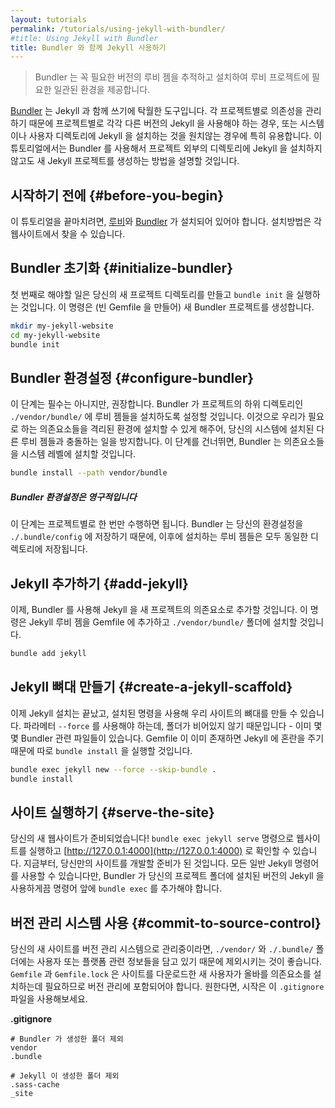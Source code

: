 ```yaml
---
layout: tutorials
permalink: /tutorials/using-jekyll-with-bundler/
#title: Using Jekyll with Bundler
title: Bundler 와 함께 Jekyll 사용하기
---
```


<!--
> Bundler provides a consistent environment for Ruby projects by tracking and
> installing the exact gems and versions that are needed.
-->
> Bundler 는 꼭 필요한 버전의 루비 젬을 추적하고 설치하여 루비 프로젝트에
> 필요한 일관된 환경을 제공합니다.

<!--
[Bundler](https://bundler.io) can be a great tool to use with Jekyll. Because it
tracks dependencies on a per-project basis, it is particularly useful if you
need to run different versions of Jekyll in different projects, or if you don't
want to install Jekyll at the system or user level. This tutorial will show you
how to create a new Jekyll project using Bundler and without installing Jekyll
outside the project.
-->
[Bundler](https://bundler.io) 는 Jekyll 과 함께 쓰기에 탁월한 도구입니다. 각
프로젝트별로 의존성을 관리하기 때문에 프로젝트별로 각각 다른 버전의 Jekyll 을
사용해야 하는 경우, 또는 시스템이나 사용자 디렉토리에 Jekyll 을 설치하는 것을
원치않는 경우에 특히 유용합니다. 이 튜토리얼에서는 Bundler 를 사용해서 프로젝트
외부의 디렉토리에 Jekyll 을 설치하지 않고도 새 Jekyll 프로젝트를 생성하는
방법을 설명할 것입니다.

<!--
## Before You Begin
-->
## 시작하기 전에 {#before-you-begin}

<!--
To complete this tutorial, you'll need to have
[Ruby](https://www.ruby-lang.org/en/) and [Bundler](https://bundler.io/)
installed. You can find the installation instructions on their websites.
-->
이 튜토리얼을 끝마치려면,
[루비](https://www.ruby-lang.org/en/)와 [Bundler](https://bundler.io/) 가
설치되어 있어야 합니다. 설치방법은 각 웹사이트에서 찾을 수 있습니다.

<!--
## Initialize Bundler
-->
## Bundler 초기화 {#initialize-bundler}

<!--
The first thing to do is create a new directory for your project and run
`bundle init`. This creates a new Bundler project (by creating an empty
Gemfile).
-->
첫 번째로 해야할 일은 당신의 새 프로젝트 디렉토리를 만들고 `bundle init` 을
실행하는 것입니다. 이 명령은 (빈 Gemfile 을 만들어) 새 Bundler 프로젝트를
생성합니다.

```sh
mkdir my-jekyll-website
cd my-jekyll-website
bundle init
```

<!--
## Configure Bundler
-->
## Bundler 환경설정 {#configure-bundler}

<!--
This step is optional, but encouraged. We're going to configure Bundler to install
gems in the `./vendor/bundle/` project subdirectory. This allows us to install
our dependencies in an isolated environment, ensuring they don't conflict with
other gems on your system. If you skip this step, Bundler will install your
dependencies globally on your system.
-->
이 단계는 필수는 아니지만, 권장합니다. Bundler 가 프로젝트의 하위 디렉토리인
`./vendor/bundle/` 에 루비 젬들을 설치하도록 설정할 것입니다. 이것으로 우리가
필요로 하는 의존요소들을 격리된 환경에 설치할 수 있게 해주어, 당신의 시스템에
설치된 다른 루비 젬들과 충돌하는 일을 방지합니다. 이 단계를 건너뛰면, Bundler 는
의존요소들을 시스템 레벨에 설치할 것입니다.

```sh
bundle install --path vendor/bundle
```

<!--
<div class="note info">
  <h5>Bundler Config is Persistent</h5>
  <p>
    This step is only required once per project. Bundler saves your config in
    <code>./.bundle/config</code>, so future gems will be installed to the same
    location.
  </p>
</div>
-->
<div class="note info">
  <h5>Bundler 환경설정은 영구적입니다</h5>
  <p>
    이 단계는 프로젝트별로 한 번만 수행하면 됩니다. Bundler 는 당신의 환경설정을
    <code>./.bundle/config</code> 에 저장하기 때문에, 이후에 설치하는 루비 젬들은
    모두 동일한 디렉토리에 저장됩니다.
  </p>
</div>

<!--
## Add Jekyll
-->
## Jekyll 추가하기 {#add-jekyll}

<!--
Now, we're going to use Bundler to add Jekyll as a dependency of our new
project. This command will add the Jekyll gem to our Gemfile and install it to
the `./vendor/bundle/` folder.
-->
이제, Bundler 를 사용해 Jekyll 을 새 프로젝트의 의존요소로 추가할 것입니다.
이 명령은 Jekyll 루비 젬을 Gemfile 에 추가하고 `./vendor/bundle/` 폴더에 설치할
것입니다.

```sh
bundle add jekyll
```

<!--
## Create A Jekyll Scaffold
-->
## Jekyll 뼈대 만들기 {#create-a-jekyll-scaffold}

<!--
Now that Jekyll is installed, we can use it to create the scaffolding for our
site. We need the `--force` parameter because our folder isn't empty - it
already has some Bundler files in it. We run the `bundle install` separately
because Jekyll gets confused if the Gemfile already exists.
-->
이제 Jekyll 설치는 끝났고, 설치된 명령을 사용해 우리 사이트의 뼈대를 만들 수
있습니다. 파라메터 `--force` 를 사용해야 하는데, 폴더가 비어있지 않기
때문입니다 - 이미 몇몇 Bundler 관련 파일들이 있습니다. Gemfile 이 이미 존재하면
Jekyll 에 혼란을 주기때문에 따로 `bundle install` 을 실행할 것입니다.

```sh
bundle exec jekyll new --force --skip-bundle .
bundle install
```

<!--
## Serve the Site
-->
## 사이트 실행하기 {#serve-the-site}

<!--
Your new website is ready! You can serve the website with
`bundle exec jekyll serve` and visit it at
[http://127.0.0.1:4000](http://127.0.0.1:4000). From here, you're ready to
continue developing the site on your own. All of the normal Jekyll commands are
available to you, but you should prefix them with `bundle exec` so that Bundler
runs the version of Jekyll that is installed in your project folder.
-->
당신의 새 웹사이트가 준비되었습니다!
`bundle exec jekyll serve` 명령으로 웹사이트를 실행하고
[http://127.0.0.1:4000](http://127.0.0.1:4000) 로 확인할 수 있습니다. 지금부터,
당신만의 사이트를 개발할 준비가 된 것입니다. 모든 일반 Jekyll 명령어를 사용할
수 있습니다만, Bundler 가 당신의 프로젝트 폴더에 설치된 버전의 Jekyll 을 사용하게끔
명령어 앞에 `bundle exec` 를 추가해야 합니다.

<!--
## Commit to Source Control
-->
## 버전 관리 시스템 사용 {#commit-to-source-control}

<!--
If you're storing your new site in version control, you'll want to ignore the
`./vendor/` and `./.bundle/` folders since they contain user- or
platform-specific information. New users will be able to install the correct
dependencies based on `Gemfile` and `Gemfile.lock`, which should both be checked
in. You can use this `.gitigonre` to get started, if you want.
-->
당신의 새 사이트를 버전 관리 시스템으로 관리중이라면, `./vendor/` 와 `./.bundle/`
폴더에는 사용자 또는 플랫폼 관련 정보들을 담고 있기 때문에 제외시키는 것이 좋습니다.
`Gemfile` 과 `Gemfile.lock` 은 사이트를 다운로드한 새 사용자가 올바를 의존요소를
설치하는데 필요하므로 버전 관리에 포함되어야 합니다. 원한다면, 시작은 이
`.gitignore` 파일을 사용해보세요.

**.gitignore**

<!--
```
# Ignore folders generated by Bundler
vendor
.bundle

# Ignore folders generated by Jekyll
.sass-cache
_site
```
-->
```
# Bundler 가 생성한 폴더 제외
vendor
.bundle

# Jekyll 이 생성한 폴더 제외
.sass-cache
_site
```

